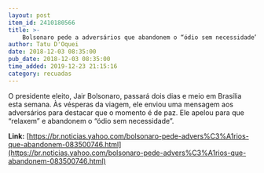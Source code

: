 ```yaml
---
layout: post
item_id: 2410180566
title: >-
    Bolsonaro pede a adversários que abandonem o “ódio sem necessidade”
author: Tatu D'Oquei
date: 2018-12-03 08:35:00
pub_date: 2018-12-03 08:35:00
time_added: 2019-12-23 21:15:16
category: recuadas
---
```


O presidente eleito, Jair Bolsonaro, passará dois dias e meio em Brasília esta semana. Às vésperas da viagem, ele enviou uma mensagem aos adversários para destacar que o momento é de paz. Ele apelou para que “relaxem” e abandonem o “ódio sem necessidade”.

**Link:** [https://br.noticias.yahoo.com/bolsonaro-pede-advers%C3%A1rios-que-abandonem-083500746.html](https://br.noticias.yahoo.com/bolsonaro-pede-advers%C3%A1rios-que-abandonem-083500746.html)

